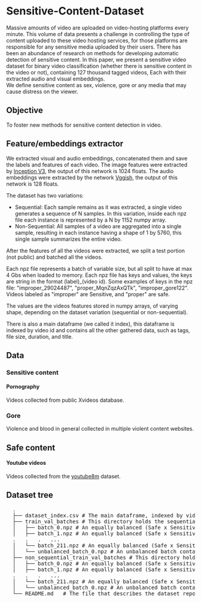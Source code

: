 # Sensitive-Content-Dataset

Massive amounts of video are uploaded on video-hosting platforms every minute. This volume of data presents a challenge in controlling the type of content uploaded to these video hosting services, for those platforms are responsible for any sensitive media uploaded by their users.
There has been an abundance of research on methods for developing automatic detection of sensitive content. In this paper, we present a sensitive video dataset for binary video classification (whether there is sensitive content in the video or not), containing 127 thousand tagged videos, Each with their extracted audio and visual embeddings.  
We define sensitive content as sex, violence, gore or any media that may cause distress on the viewer.

## Objective
To foster new methods for sensitive content detection in video.
## Feature/embeddings extractor
We extracted visual and audio embeddings, concatenated them and save the labels and features of each video.
The image features were extracted by [Inception V3](https://github.com/google/youtube-8m/tree/master/feature_extractor), the output of this network is 1024 floats.
The audio embeddings were extracted by the network [Vggish](https://github.com/tensorflow/models/tree/master/research/audioset/vggish), the output of this network is 128 floats.

The dataset has two variations: 
- Sequential: Each sample remains as it was extracted, a single video generates a sequence of N samples. In this variation, inside each npz file each instance is represented by a N by 1152 numpy array.
- Non-Sequential: All samples of a video are aggregated into a single sample, resulting in each instance having a shape of 1 by 5760, this single sample summarizes the entire video.

After the features of all the videos were extracted, we split a test portion (not public) and batched all the videos.

Each npz file represents a batch of variable size, but all split to have at max 4 Gbs when loaded to memory.
Each npz file has keys and values, the keys are string in the format (label)\_(video id). Some examples of keys in the npz file: "improper_29024487", "proper_MqnZqzAxQTk", "improper_gore122". Videos labeled as "improper" are Sensitive, and "proper" are safe.

The values are the videos features stored in numpy arrays, of varying shape, depending on the dataset variation (sequential or non-sequential).

There is also a main dataframe (we called it index), this dataframe is indexed by video id and contains all the other gathered data, such as tags, file size, duration, and title.

## Data
### Sensitive content
#### Pornography
Videos collected from public Xvideos database.
### Gore
Violence and blood in general collected in multiple violent content websites.

## Safe content
#### Youtube videos
Videos collected from the [youtube8m](https://research.google.com/youtube8m/) dataset.

## Dataset tree
<pre>
  .
  ├── dataset_index.csv # The main dataframe, indexed by video id and contains all the gathered data, such as tags, file size, duration, and title.
  ├── train_val_batches # This directory holds the sequential data (videos as times-series) batches for training/validation
  │   ├── batch_0.npz # An equally balanced (Safe x Sensitive) batch containing 407 instances
  │   ├── batch_1.npz # An equally balanced (Safe x Sensitive) batch containing 407 instances
  .   .   .   ...
  │   └── batch_211.npz # An equally balanced (Safe x Sensitive) batch containing 407 instances
  │   └── unbalanced_batch_0.npz # An unbalanced batch containing the remaining instances
  ├── non_sequential_train_val_batches # This directory holds the non-sequential (whole video represented by a single embedding) data batches for training/validation
  │   ├── batch_0.npz # An equally balanced (Safe x Sensitive) batch containing 407 instances
  │   ├── batch_1.npz # An equally balanced (Safe x Sensitive) batch containing 407 instances
  .   .   .   ...
  │   └── batch_211.npz # An equally balanced (Safe x Sensitive) batch containing 407 instances
  │   └── unbalanced_batch_0.npz # An unbalanced batch containing the remaining instances
  └── README.md   # The file that describes the dataset repository
</pre>
